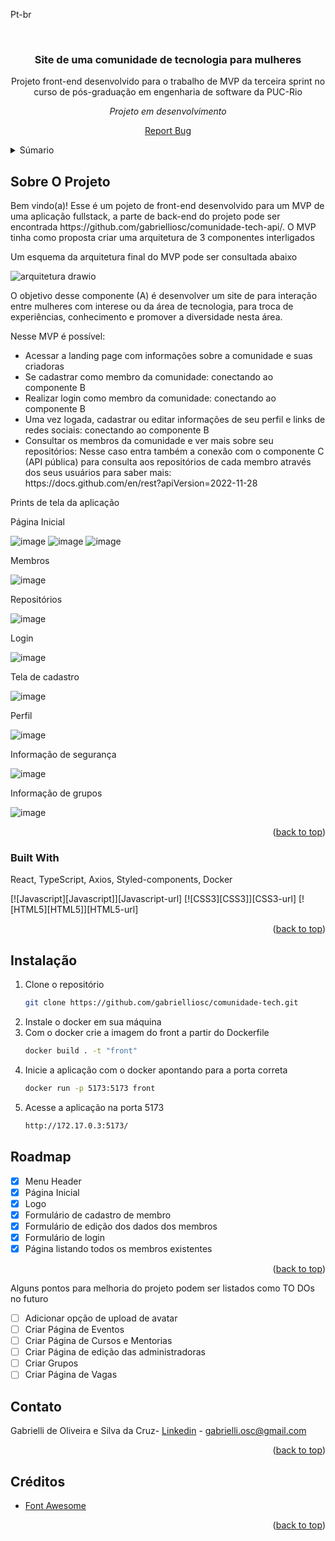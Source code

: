 <a name="readme-top">Pt-br</a>

<br />
<div align="center">
<h3 align="center">Site de uma comunidade de tecnologia para mulheres </h3>
  <p align="center">
    Projeto front-end desenvolvido para o trabalho de MVP da terceira sprint no curso de pós-graduação em engenharia de software da PUC-Rio
  </p>
  <p>
    <i>Projeto em desenvolvimento</i>
  </p>
  <p><a href="https://github.com/gabrielliosc/comunidade-tech/issues">Report Bug</a></p>
</div>

<details>
  <summary>Súmario</summary>
  <ol>
    <li>
      <a href="#sobre-o-projeto">Sobre o projeto</a>
      <ul>
        <li><a href="#built-with">Construído Utilizando</a></li>
      </ul>
    </li>
    <li><a href="#instalacao">Instalação</a></li>
    <li><a href="#roadmap">Roadmap</a></li>
    <li><a href="#contato">Contato</a></li>
    <li><a href="#creditos">Créditos</a></li>
  </ol>
</details>

## Sobre O Projeto

<p>Bem vindo(a)! Esse é um pojeto de front-end desenvolvido para um MVP de uma aplicação fullstack, a parte de back-end do projeto pode ser encontrada https://github.com/gabrielliosc/comunidade-tech-api/.
O MVP tinha como proposta criar uma arquitetura de 3 componentes interligados
<p>Um esquema da arquitetura final do MVP pode ser consultada abaixo</p>

![arquitetura drawio](https://github.com/user-attachments/assets/732b9d99-6208-4047-9b87-3e454fba3dce)

O objetivo desse componente (A) é desenvolver um site de para interação entre mulheres com interese ou da área de tecnologia, para troca de experiências, conhecimento e promover a diversidade nesta área.</p>
<p>Nesse MVP é possível:</p>
<ul>
  <li>Acessar a landing page com informações sobre a comunidade e suas criadoras</li>
  <li>Se cadastrar como membro da comunidade: conectando ao componente B</li>
  <li>Realizar login como membro da comunidade: conectando ao componente B</li>
  <li>Uma vez logada, cadastrar ou editar informações de seu perfil e links de redes sociais: conectando ao componente B</li>
  <li>Consultar os membros da comunidade e ver mais sobre seu repositórios: Nesse caso entra também a conexão com o componente C (API pública) para consulta aos repositórios de cada membro através dos seus usuários para saber mais:</li>
  https://docs.github.com/en/rest?apiVersion=2022-11-28
</ul> 
<p>Prints de tela da aplicação</p>

Página Inicial

![image](https://github.com/user-attachments/assets/4283fcc5-55c2-49dd-bf19-03f161a36f68)
![image](https://github.com/user-attachments/assets/3ce24842-986b-4c47-a237-6f0fa5c5e335)
![image](https://github.com/user-attachments/assets/a680296b-2f0d-44b5-a902-76bc4c020154)

Membros

![image](https://github.com/user-attachments/assets/69e39263-8f80-4387-baa3-e1c8f7a60070)

Repositórios

![image](https://github.com/user-attachments/assets/6677f672-cc7f-44b4-924b-715fe61253a3)

Login

![image](https://github.com/user-attachments/assets/2821b4df-9e84-4876-a7aa-2e2cbefe04af)

Tela de cadastro

![image](https://github.com/user-attachments/assets/1c03e155-5569-425a-bff6-f430484295c6)

Perfil

![image](https://github.com/user-attachments/assets/8a6bd83d-ba24-4304-97ed-0cccee37be69)

Informação de segurança

![image](https://github.com/user-attachments/assets/81ce9e93-64f3-48da-ae90-4f28fd24f649)

Informação de grupos

![image](https://github.com/user-attachments/assets/646df95c-c7d3-49a3-87eb-1b9bd34d8839)


<p align="right">(<a href="#readme-top">back to top</a>)</p>

### Built With

React, TypeScript, Axios, Styled-components, Docker

[![Javascript][Javascript]][Javascript-url] [![CSS3][CSS3]][CSS3-url] [![HTML5][HTML5]][HTML5-url]

<p align="right">(<a href="#readme-top">back to top</a>)</p>

## Instalação

1. Clone o repositório
   ```sh
   git clone https://github.com/gabrielliosc/comunidade-tech.git
   ```
2. Instale o docker em sua máquina
3. Com o docker crie a imagem do front a partir do Dockerfile
   ```sh
   docker build . -t "front"
   ```
4. Inicie a aplicação com o docker apontando para a porta correta
   ```sh
   docker run -p 5173:5173 front
   ```
5. Acesse a aplicação na porta 5173
   ```sh
   http://172.17.0.3:5173/ 
   ```

## Roadmap

- [x] Menu Header
- [x] Página Inicial
- [x] Logo
- [x] Formulário de cadastro de membro
- [x] Formulário de edição dos dados dos membros
- [x] Formulário de login
- [x] Página listando todos os membros existentes

<p align="right">(<a href="#readme-top">back to top</a>)</p>

<p>Alguns pontos para melhoria do projeto podem ser listados como TO DOs no futuro</p>

- [ ] Adicionar opção de upload de avatar
- [ ] Criar Página de Eventos
- [ ] Criar Página de Cursos e Mentorias
- [ ] Criar Página de edição das administradoras
- [ ] Criar Grupos
- [ ] Criar Página de Vagas

## Contato

Gabrielli de Oliveira e Silva da Cruz- [Linkedin](https://www.linkedin.com/in/gabrielli-oliveira-cruz/) - gabrielli.osc@gmail.com

<p align="right">(<a href="#readme-top">back to top</a>)</p>

## Créditos

* [Font Awesome](https://fontawesome.com)

<p align="right">(<a href="#readme-top">back to top</a>)</p>


